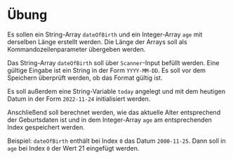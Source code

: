 # Übung

Es sollen ein String-Array `dateOfBirth` und ein Integer-Array `age` mit derselben Länge erstellt werden. Die Länge der Arrays soll als Kommandozeilenparameter übergeben werden.

Das String-Array `dateOfBirth` soll über `Scanner`-Input befüllt werden. Eine gültige Eingabe ist ein String in der Form `YYYY-MM-DD`. Es soll vor dem Speichern überprüft werden, ob das Format gültig ist.

Es soll außerdem eine String-Variable `today` angelegt und mit dem heutigen Datum in der Form `2022-11-24` initialisiert werden.

Anschließend soll berechnet werden, wie das aktuelle Alter entsprechend der Geburtsdaten ist und in dem Integer-Array `age` am entsprechenden Index gespeichert werden.

Beispiel: `dateOfBirth` enthält bei Index `0` das Datum `2000-11-25`. Dann soll in `age` bei Index `0` der Wert 21 eingefügt werden.
